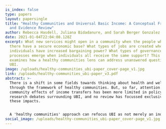 ```yaml
---
is_index: false
type: papers
layout: papersingle
title: "Healthy Communities and Universal Basic Income: A Conceptual Framework
  and Evidence Review"
author: Rebecca Hasdell, Juliana Bidadanure, and Sarah Berger Gonzalez
date: 2021-01-04T22:04:08.128Z
excerpt: What new services might open in a community when the people who live
  there have a secure economic base? What types of jobs are created when
  individuals have increased bargaining power? What types of governance
  processes emerge when individuals all receive the same support? This report
  examines how a healthy communities lens can address unanswered questions about
  UBI.
image: /uploads/healthy-communities_ubi-paper_cover-page_v1.jpg
link: /uploads/healthy-communities_ubi-paper_v3.pdf
abstract: >-
  There is a shift in some fields towards thinking about health and wellbeing
  through the framework of healthy communities. But, so far, attention to the
  community effects of income transfers has been more limited in policy and
  research debates surrounding UBI, and no review has focussed exclusively on
  these impacts.


  A 'healthy communities' approach can refocus UBI as not merely an individual matter, but as explicitly connected to the fabric where people live out their daily lives. This report takes a closer look at what evidence exists for community-wide effects and examines how a healthy community lens can address unanswered questions about UBI, and how a focus on community-level outcomes could inform some core policy debates. The report concludes with  a 'healthy communities' agenda for UBI.
social_image: /uploads/healthy-communities_ubi-paper_cover-page_v1.jpg
---
```

